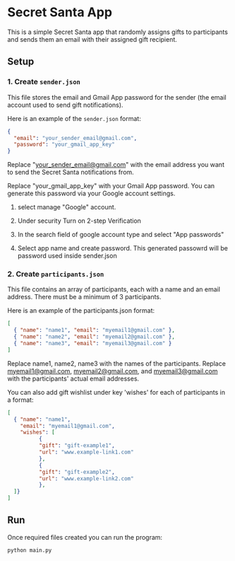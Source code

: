 # Secret Santa App

This is a simple Secret Santa app that randomly assigns gifts to participants and sends them an email with their assigned gift recipient.

## Setup

### 1. **Create `sender.json`**

This file stores the email and Gmail App password for the sender (the email account used to send gift notifications).

Here is an example of the `sender.json` format:

```json
{
  "email": "your_sender_email@gmail.com",
  "password": "your_gmail_app_key"
}
```

Replace "your_sender_email@gmail.com" with the email address you want to send the Secret Santa notifications from.

Replace "your_gmail_app_key" with your Gmail App password. You can generate this password via your Google account settings.

1. select manage "Google" account.

2. Under security Turn on 2-step Verification

3. In the search field of google account type and select "App passwords"

4. Select app name and create password. This generated passowrd will be password used inside sender.json

### 2. **Create `participants.json`**

This file contains an array of participants, each with a name and an email address. There must be a minimum of 3 participants.

Here is an example of the participants.json format:

```json
[
  { "name": "name1", "email": "myemail1@gmail.com" },
  { "name": "name2", "email": "myemail2@gmail.com" },
  { "name": "name3", "email": "myemail3@gmail.com" }
]
```

Replace name1, name2, name3 with the names of the participants.
Replace myemail1@gmail.com, myemail2@gmail.com, and myemail3@gmail.com with the participants' actual email addresses.

You can also add gift wishlist under key 'wishes' for each of participants in a format:

```json
[
  { "name": "name1",
    "email": "myemail1@gmail.com",
    "wishes": [
          {
          "gift": "gift-example1",
          "url": "www.example-link1.com"
          },
          {
          "gift": "gift-example2",
          "url": "www.example-link2.com"
          },
  ]}
]
```  
## Run

Once required files created you can run the program:

```python
python main.py
```
